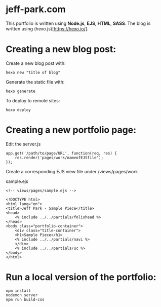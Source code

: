 # jeff-park.com
This portfolio is written using **Node.js**, **EJS**, **HTML**, **SASS**. 
The blog is written using (hexo.js)[https://hexo.io/].

#   Creating a new blog post:

Create a new blog post with: 

```
hexo new "title of blog" 
```

Generate the static file with:

```
hexo generate
```

To deploy to remote sites:

```
hexo deploy
```

# Creating a new portfolio page: 

Edit the server.js

```
app.get('/path/to/page/URL', function(req, res) {
    res.render('pages/work/nameofEJSfile');
});
```

Create a corresponding EJS view file under /views/pages/work

sample.ejs
```
<!-- views/pages/sample.ejs -->

<!DOCTYPE html>
<html lang="en">
<title>Jeff Park - Sample Piece</title>
<head>
    <% include ../../partials/foliohead %>
</head>
<body class="portfolio-container">
    <div class="title-container">
    <h1>Sample Piece</h1>
    <% include ../../partials/navi %>
    </div>
    <% include ../../partials/uc %>
</body>
</html>
```

# Run a local version of the portfolio: 

```
npm install
nodemon server
npm run build-css
```

